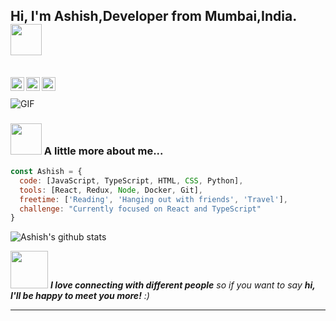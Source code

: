 <h2> Hi, I'm Ashish,Developer from Mumbai,India. <img src="https://media.giphy.com/media/WUlplcMpOCEmTGBtBW/giphy.gif" width="50"></h2>

<br/>

<a href="https://www.linkedin.com/in/ashish-sangale/">
  <img align="left" alt="Ashish's LinkdeIN" width="22px" src="https://cdn.jsdelivr.net/npm/simple-icons@v3/icons/linkedin.svg" />
</a>
<a href="https://leetcode.com/socialabhis/">
  <img align="left" alt="Ashish's Twitter" width="22px" src="https://cdn.jsdelivr.net/npm/simple-icons@v3/icons/twitter.svg" />
</a>
<a href="https://www.instagram.com/ashish._.sangale/">
  <img align="left" alt="Ashish's Instagram" width="22px" src="https://cdn.jsdelivr.net/npm/simple-icons@v3/icons/instagram.svg" />
</a>

<br />
<br />

<img align="center" alt="GIF" src="https://media.giphy.com/media/836HiJc7pgzy8iNXCn/giphy.gif"/>

### <img src="https://media.giphy.com/media/VgCDAzcKvsR6OM0uWg/giphy.gif" width="50"> A little more about me...  

```javascript
const Ashish = {
  code: [JavaScript, TypeScript, HTML, CSS, Python],
  tools: [React, Redux, Node, Docker, Git],
  freetime: ['Reading', 'Hanging out with friends', 'Travel'],
  challenge: "Currently focused on React and TypeScript"
}
```

![Ashish's github stats](https://github-readme-stats.vercel.app/api?username=ashishsangale&show_icons=true&hide_border=true&count_private=true&theme=dark)


<img src="https://media.giphy.com/media/LnQjpWaON8nhr21vNW/giphy.gif" width="60"> <em><b>I love connecting with different people</b> so if you want to say <b>hi, I'll be happy to meet you more!</b> :)</em>

---

